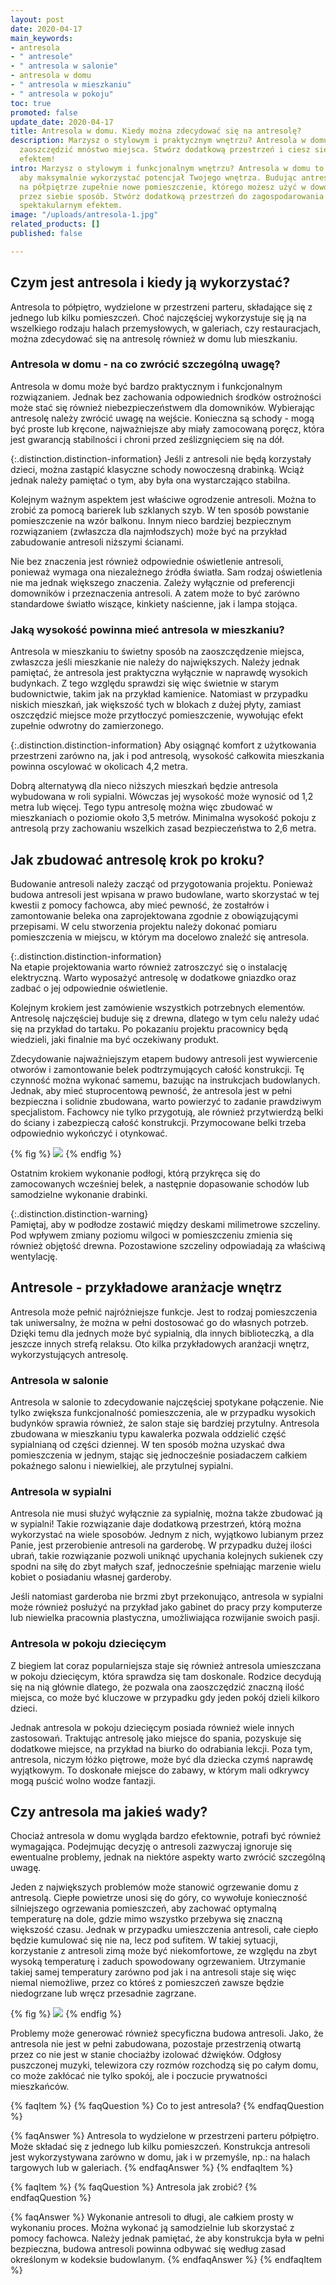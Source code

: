 ```yaml
---
layout: post
date: 2020-04-17
main_keywords:
- antresola
- " antresole"
- " antresola w salonie"
- antresola w domu
- " antresola w mieszkaniu"
- " antresola w pokoju"
toc: true
promoted: false
update_date: 2020-04-17
title: Antresola w domu. Kiedy można zdecydować się na antresolę?
description: Marzysz o stylowym i praktycznym wnętrzu? Antresola w domu pozwoli Ci
  zaoszczędzić mnóstwo miejsca. Stwórz dodatkową przestrzeń i ciesz się spektakularnym
  efektem!
intro: Marzysz o stylowym i funkcjonalnym wnętrzu? Antresola w domu to świetny sposób,
  aby maksymalnie wykorzystać potencjał Twojego wnętrza. Budując antresolę zyskujesz
  na półpiętrze zupełnie nowe pomieszczenie, którego możesz użyć w dowolny, wybrany
  przez siebie sposób. Stwórz dodatkową przestrzeń do zagospodarowania i ciesz się
  spektakularnym efektem.
image: "/uploads/antresola-1.jpg"
related_products: []
published: false

---
```

## Czym jest antresola i kiedy ją wykorzystać?

Antresola to półpiętro, wydzielone w przestrzeni parteru, składające się z jednego lub kilku pomieszczeń. Choć najczęściej wykorzystuje się ją na wszelkiego rodzaju halach przemysłowych, w galeriach, czy restauracjach, można zdecydować się na antresolę również w domu lub mieszkaniu.

### Antresola w domu - na co zwrócić szczególną uwagę?

Antresola w domu może być bardzo praktycznym i funkcjonalnym rozwiązaniem. Jednak bez zachowania odpowiednich środków ostrożności może stać się również niebezpieczeństwem dla domowników. Wybierając antresolę należy zwrócić uwagę na wejście. Konieczna są schody - mogą być proste lub kręcone, najważniejsze aby miały zamocowaną poręcz, która jest gwarancją stabilności i chroni przed ześlizgnięciem się na dół.

{:.distinction.distinction-information}
Jeśli z antresoli nie będą korzystały dzieci, można zastąpić klasyczne schody nowoczesną drabinką. Wciąż jednak należy pamiętać o tym, aby była ona wystarczająco stabilna.

Kolejnym ważnym aspektem jest właściwe ogrodzenie antresoli. Można to zrobić za pomocą barierek lub szklanych szyb. W ten sposób powstanie pomieszczenie na wzór balkonu. Innym nieco bardziej bezpiecznym rozwiązaniem (zwłaszcza dla najmłodszych) może być na przykład zabudowanie antresoli niższymi ścianami.

Nie bez znaczenia jest również odpowiednie oświetlenie antresoli, ponieważ wymaga ona niezależnego źródła światła. Sam rodzaj oświetlenia nie ma jednak większego znaczenia. Zależy wyłącznie od preferencji domowników i przeznaczenia antresoli. A zatem może to być zarówno standardowe światło wiszące, kinkiety naścienne, jak i lampa stojąca.

### Jaką wysokość powinna mieć antresola w mieszkaniu?

Antresola w mieszkaniu to świetny sposób na zaoszczędzenie miejsca, zwłaszcza jeśli mieszkanie nie należy do największych. Należy jednak pamiętać, że antresola jest praktyczna wyłącznie w naprawdę  wysokich budynkach. Z tego względu sprawdzi się więc świetnie w starym budownictwie, takim jak na przykład kamienice. Natomiast w przypadku niskich mieszkań, jak większość tych w blokach z dużej płyty, zamiast oszczędzić miejsce może przytłoczyć pomieszczenie, wywołując efekt zupełnie odwrotny do zamierzonego.

{:.distinction.distinction-information}
Aby osiągnąć komfort z użytkowania przestrzeni zarówno na, jak i pod antresolą, wysokość całkowita mieszkania powinna oscylować w okolicach 4,2 metra.

Dobrą alternatywą dla nieco niższych mieszkań będzie antresola wybudowana w roli sypialni. Wówczas jej wysokość może wynosić od 1,2 metra lub więcej. Tego typu antresolę można więc zbudować w mieszkaniach o poziomie około 3,5 metrów. Minimalna wysokość pokoju z antresolą przy zachowaniu wszelkich zasad bezpieczeństwa to 2,6 metra.

## Jak zbudować antresolę krok po kroku?

Budowanie antresoli należy zacząć od przygotowania projektu. Ponieważ budowa antresoli jest wpisana w prawo budowlane, warto skorzystać w tej kwestii z pomocy fachowca, aby mieć pewność, że zostałrów i zamontowanie beleka ona zaprojektowana zgodnie z obowiązującymi przepisami. W celu stworzenia projektu należy dokonać pomiaru pomieszczenia w miejscu, w którym ma docelowo znaleźć się antresola.

{:.distinction.distinction-information}  
Na etapie projektowania warto również zatroszczyć się o instalację elektryczną. Warto wyposażyć antresolę w dodatkowe gniazdko oraz zadbać o jej odpowiednie oświetlenie.

Kolejnym krokiem jest zamówienie wszystkich potrzebnych elementów. Antresolę najczęściej buduje się z drewna, dlatego w tym celu należy udać się na przykład do tartaku. Po pokazaniu projektu pracownicy będą wiedzieli, jaki finalnie ma być oczekiwany produkt.

Zdecydowanie najważniejszym etapem budowy antresoli jest wywiercenie otworów i zamontowanie belek podtrzymujących całość konstrukcji. Tę czynność można wykonać samemu, bazując na instrukcjach budowlanych. Jednak, aby mieć stuprocentową pewność, że antresola jest w pełni bezpieczna i solidnie zbudowana, warto powierzyć to zadanie prawdziwym specjalistom. Fachowcy nie tylko przygotują, ale również przytwierdzą belki do ściany i zabezpieczą całość konstrukcji. Przymocowane belki trzeba odpowiednio wykończyć i otynkować.

{% fig %}
![](/uploads/drilling.jpg)
{% endfig %}

Ostatnim krokiem wykonanie podłogi, którą przykręca się do zamocowanych wcześniej belek, a następnie dopasowanie schodów lub samodzielne wykonanie drabinki.

{:.distinction.distinction-warning}  
Pamiętaj, aby w podłodze zostawić między deskami milimetrowe szczeliny. Pod wpływem zmiany poziomu wilgoci w pomieszczeniu zmienia się również objętość drewna. Pozostawione szczeliny odpowiadają za właściwą wentylację.

## Antresole - przykładowe aranżacje wnętrz

Antresola może pełnić najróżniejsze funkcje. Jest to rodzaj pomieszczenia tak uniwersalny, że można w pełni dostosować go do własnych potrzeb. Dzięki temu dla jednych może być sypialnią, dla innych biblioteczką, a dla jeszcze innych strefą relaksu. Oto kilka przykładowych aranżacji wnętrz, wykorzystujących antresolę.

### Antresola w salonie

Antresola w salonie to zdecydowanie najczęściej spotykane połączenie. Nie tylko zwiększa funkcjonalność pomieszczenia, ale w przypadku wysokich budynków sprawia również, że salon staje się bardziej przytulny. Antresola zbudowana w mieszkaniu typu kawalerka pozwala oddzielić część sypialnianą od części dziennej. W ten sposób można uzyskać dwa pomieszczenia w jednym, stając się jednocześnie posiadaczem całkiem pokaźnego salonu i niewielkiej, ale przytulnej sypialni.

### Antresola w sypialni

Antresola nie musi służyć wyłącznie za sypialnię, można także zbudować ją w sypialni! Takie rozwiązanie daje dodatkową przestrzeń, którą można wykorzystać na wiele sposobów. Jednym z nich, wyjątkowo lubianym przez Panie, jest przerobienie antresoli na garderobę. W przypadku dużej ilości ubrań, takie rozwiązanie pozwoli uniknąć upychania kolejnych sukienek czy spodni na siłę do zbyt małych szaf, jednocześnie spełniając marzenie wielu kobiet o posiadaniu własnej garderoby.

Jeśli natomiast garderoba nie brzmi zbyt przekonująco, antresola w sypialni może również posłużyć na przykład jako gabinet do pracy przy komputerze lub niewielka pracownia plastyczna, umożliwiająca rozwijanie swoich pasji.

### Antresola w pokoju dziecięcym

Z biegiem lat coraz popularniejsza staje się również antresola umieszczana w pokoju dziecięcym, która sprawdza się tam doskonale.  Rodzice decydują się na nią głównie dlatego, że pozwala ona zaoszczędzić znaczną ilość miejsca, co może być kluczowe w przypadku gdy jeden pokój dzieli kilkoro dzieci.

Jednak antresola w pokoju dziecięcym posiada również wiele innych zastosowań. Traktując antresolę jako miejsce do spania, pozyskuje się dodatkowe miejsce, na przykład na biurko do odrabiania lekcji. Poza tym, antresola, niczym łóżko piętrowe, może być dla dziecka czymś naprawdę wyjątkowym. To doskonałe miejsce do zabawy, w którym mali odkrywcy mogą puścić wolno wodze fantazji.

## Czy antresola ma jakieś wady?

Chociaż antresola w domu wygląda bardzo efektownie, potrafi być również wymagająca. Podejmując decyzję o antresoli zazwyczaj ignoruje się ewentualne problemy, jednak na niektóre aspekty warto zwrócić szczególną uwagę.

Jeden z największych problemów może stanowić ogrzewanie domu z antresolą. Ciepłe powietrze unosi się do góry, co wywołuje konieczność silniejszego ogrzewania pomieszczeń, aby zachować optymalną temperaturę na dole, gdzie mimo wszystko przebywa się znaczną większość czasu. Jednak w przypadku umieszczenia antresoli, całe ciepło będzie kumulować się nie na, lecz pod sufitem. W takiej sytuacji, korzystanie z antresoli zimą może być niekomfortowe, ze względu na zbyt wysoką temperaturę i zaduch spowodowany ogrzewaniem. Utrzymanie takiej samej temperatury zarówno pod jak i na antresoli staje się więc niemal niemożliwe, przez co któreś z pomieszczeń zawsze będzie niedogrzane lub wręcz przesadnie zagrzane.

{% fig %}
![](/uploads/czy-antresola-ma-jakies-wady.jpg)
{% endfig %}

Problemy może generować również specyficzna budowa antresoli. Jako, że antresola nie jest w pełni zabudowana, pozostaje przestrzenią otwartą przez co nie jest w stanie chociażby izolować dźwięków. Odgłosy puszczonej muzyki, telewizora czy rozmów rozchodzą się po całym domu, co może zakłócać nie tylko spokój, ale i poczucie prywatności mieszkańców.

{% faqItem %}
{% faqQuestion %}
Co to jest antresola?
{% endfaqQuestion %}

{% faqAnswer %}
Antresola to wydzielone w przestrzeni parteru półpiętro. Może składać się z jednego lub kilku pomieszczeń. Konstrukcja antresoli jest wykorzystywana zarówno w domu, jak i w przemyśle, np.: na halach targowych lub w galeriach.
{% endfaqAnswer %}
{% endfaqItem %}

{% faqItem %}
{% faqQuestion %}
Antresola jak zrobić?
{% endfaqQuestion %}

{% faqAnswer %}
Wykonanie antresoli to długi, ale całkiem prosty w wykonaniu proces. Można wykonać ją samodzielnie lub skorzystać z pomocy fachowca. Należy jednak pamiętać, że aby konstrukcja była w pełni bezpieczna, budowa antresoli powinna odbywać się według zasad określonym w kodeksie budowlanym.
{% endfaqAnswer %}
{% endfaqItem %}